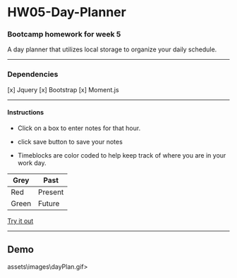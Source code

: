 # HW05-Day-Planner

### Bootcamp homework for week 5

A day planner that utilizes local storage to organize your daily schedule.

---

### Dependencies

[x] Jquery
[x] Bootstrap
[x] Moment.js

---

#### Instructions

- Click on a box to enter notes for that hour.

- click save button to save your notes

- Timeblocks are color coded to help keep track of where you are in your work day.

| Grey    | Past       |
| ------- | ---------- |
| Red     | Present    |
| Green   | Future     |

[Try it out](https://jdmartinez1531.github.io/05-Day-Planner/ "Day Planner")

---

## Demo

<img>assets\images\dayPlan.gif>

